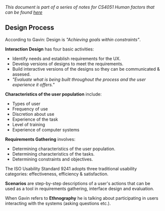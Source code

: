 *This document is part of a series of notes for CS4051 Human factors that can be found [here](https://github.com/nating/cs-exams/blob/master/assets/notes/fourth-year/human-factors/notes)*

## Design Process

According to Gavin: Design is *"Achieving goals within constraints"*.

**Interaction Design** has four basic activities:  
* Identify needs and establish requirements for the UX.
* Develop versions of designs to meet the requirements.
* Build interactive versions of the designs so they can be communicated & assesed.
* *"Evaluate what is being built throughout the process and the user experience it offers."*

**Characteristics of the user population** include:  
* Types of user
* Frequency of use
* Discretion about use
* Experience of the task
* Level of training
* Experience of computer systems

**Requirements Gathering** involves:  
* Determining characteristics of the user population.
* Determining characteristics of the tasks.
* Determining constraints and objectives.

The ISO Usability Standard 9241 adopts three traditional usability categories: effectiveness, efficiency & satisfaction.

**Scenarios** are step-by-step descriptions of a user's actions that can be used as a tool in requirements gathering, interface design and evaluation.

When Gavin refers to **Ethnography** he is talking about participating in users interacting with the systems (asking questions etc.).
